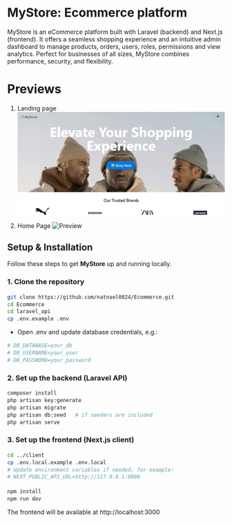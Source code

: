 # MyStore: Ecommerce platform
MyStore is an eCommerce platform built with Laravel (backend) and Next.js (frontend). It offers a seamless shopping experience and an intuitive admin dashboard to manage products, orders, users, roles, permissions and view analytics. Perfect for businesses of all sizes, MyStore combines performance, security, and flexibility.
# Previews
1. Landing page
![Preview](client/public/previews/landing-page-1.png)

2. Home Page
![Preview](https://upwork-usw2-prod-agora-file-storage.s3.us-west-2.amazonaws.com/profile/portfolio/thumbnail/46c4264426bc28bd19825c5b67821ec8?response-content-disposition=inline%3B%20filename%3D%22image_original%22%3B%20filename%2A%3Dutf-8%27%27image_original&X-Amz-Security-Token=IQoJb3JpZ2luX2VjEG0aCXVzLXdlc3QtMiJHMEUCIADRo6dBZ2XVPG5eifv5N%2BmctsXizelq6jJ7g7HmOOaVAiEAon%2BXhtW%2BbeZJ0wdC2%2BvzvYFijATI7Urbj%2BuOYN9pkAIqmQUIpv%2F%2F%2F%2F%2F%2F%2F%2F%2F%2FARAAGgw3Mzk5MzkxNzM4MTkiDINO3%2Bb2KlmsY4xDcyrtBNPAJngoGDoCeuEVeM%2B3FsStthacZUZUmRw4lHztb2HT%2FGwZ0UCssgtDFwVC%2BJAxg69DFs071L0W4QwrACJu2XPkCI5mhvOYdu%2F%2FA2UZ4hydgLpBI5MSnKCr7HhyBncXR53PGfhij3bD%2BjVPgRHAGtUFGZB85orG3XTVKUMxdvh2dSSWrbf7KMH1Sq%2Fc8%2FYiuPh3V8W2Yd14G6%2BWVANJvmMyCBBHrPLcvvT%2Fzqez5J8pu1PueYtTJgEedYgBGc2XrQenBF0JCpEWLOVGcpdmTD0g4EL4ywlylKQjG5kShPfiJj4J9Rmks4FETyczwrels1lA0VDeZDW6VXSSoPcZSbvCH7kecYEiHgYqwIzygQcfHs3kg2ObNYud3mn9%2F1BSjVXJGev21k%2BnldVSF3%2BwrBgOQGmKigGVsBKsEUTJJ3jPxkS2DThXGUDu78KO05EgM7ZizumZzZ1WgKRM%2FXjoHqLF5fo79cqGD8%2BVFDgZP6D1KKIAQUhVjrfrHrih3IMl5jLiNrkK8qsXrGp0N0Sqf2aPmM1YAYwwHAyIkY%2F0hstGLtmXcatTfwG%2FJuil28%2F2tLdnmIFo%2F6P2uyscZ3pv0jsEBTE4jav%2FtRtScsGGpWSYfO9R8f0Yw4KCpbhEzg1uLH9qXWnDSv8QanRXqIT5Heda6yqQRpu7IQGS00%2FfJYrp8l8KWdtWiJJ3mNAQrD9X26Jo%2FIbEn8SAVOHLVIFbpxa92rFyCwZ6Rm%2BY7t57A2sZ2T42C8HPSj%2BQP7Z6Lx5OoXm5yFj%2BYNRBBt5dlwKWFOSD%2FalaWQKS74WcqTnbe07cBD7gkuGHk%2FvSn5l72DCL5tfEBjqbAZMk9PyoRqiLgZ5Q7i2rwZzm2Cxe6%2B75wBfG7HXlgfZyn1bVDj2sdw9eeIk6WkUMIC1yXv9zFWtNFcQzucQhK41frqBODYTS3JsPvFtkU74J3sF7ywyoFmOyQQoOAouLVbQPmr2l%2BQndVGzbBAQCANDrqeEKwovXBALnq4YJdnTZ7JDG7nXDNqMCrOWJBFVvRKSnkb4PrIbIpJKM&X-Amz-Algorithm=AWS4-HMAC-SHA256&X-Amz-Date=20250808T131511Z&X-Amz-SignedHeaders=host&X-Amz-Expires=1799&X-Amz-Credential=ASIA2YR6PYW55ABPOOSJ%2F20250808%2Fus-west-2%2Fs3%2Faws4_request&X-Amz-Signature=27241c474668b42fc93cf0254ee3847438abd1c089570b49b55e05b11be608c2)

##  Setup & Installation

Follow these steps to get **MyStore** up and running locally.

### 1. Clone the repository
```bash
git clone https://github.com/natnael0024/Ecommerce.git
cd Ecommerce
cd laravel_api
cp .env.example .env
```
* Open .env and update database credentials, e.g.:
```bash
# DB_DATABASE=your_db
# DB_USERNAME=your_user
# DB_PASSWORD=your_password
```

### 2. Set up the backend (Laravel API)
```bash
composer install
php artisan key:generate
php artisan migrate
php artisan db:seed   # if seeders are included
php artisan serve
```
### 3. Set up the frontend (Next.js client)
```bash
cd ../client
cp .env.local.example .env.local
# Update environment variables if needed, for example:
# NEXT_PUBLIC_API_URL=http://127.0.0.1:8000

npm install
npm run dev
```
The frontend will be available at http://localhost:3000




